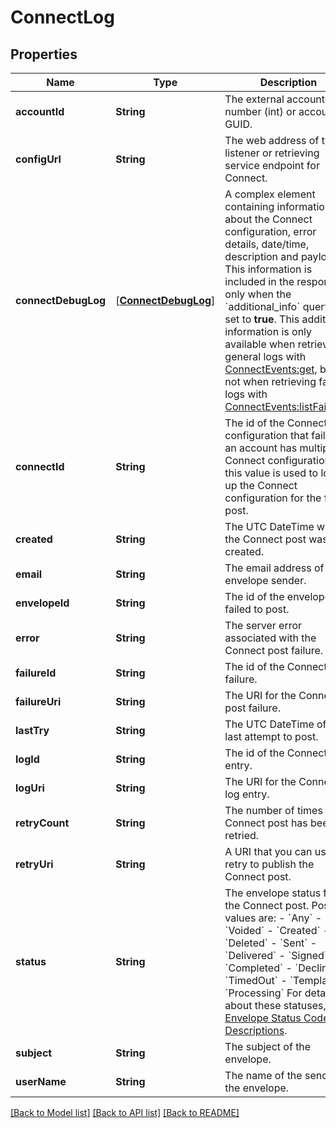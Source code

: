 # ConnectLog

## Properties
Name | Type | Description | Notes
------------ | ------------- | ------------- | -------------
**accountId** | **String** | The external account number (int) or account ID GUID. | [optional] 
**configUrl** | **String** | The web address of the listener or retrieving service endpoint for Connect. | [optional] 
**connectDebugLog** | [[**ConnectDebugLog**](ConnectDebugLog.md)] | A complex element containing information about the Connect configuration, error details, date/time, description and payload. This information is included in the response only when the &#x60;additional_info&#x60; query is set to **true**. This additional information is only available when retrieving general logs with [ConnectEvents:get](https://developers.docusign.com/esign-rest-api/reference/Connect/ConnectEvents/get), but not when retrieving failure logs with [ConnectEvents:listFailures](https://developers.docusign.com/esign-rest-api/reference/Connect/ConnectEvents/listFailures). | [optional] 
**connectId** | **String** | The id of the Connect configuration that failed. If an account has multiple Connect configurations, this value is used to look up the Connect configuration for the failed post. | [optional] 
**created** | **String** | The UTC DateTime when the Connect post was created. | [optional] 
**email** | **String** | The email address of the envelope sender. | [optional] 
**envelopeId** | **String** | The id of the envelope that failed to post. | [optional] 
**error** | **String** | The server error associated with the Connect post failure. | [optional] 
**failureId** | **String** | The id of the Connect post failure. | [optional] 
**failureUri** | **String** | The URI for the Connect post failure. | [optional] 
**lastTry** | **String** | The UTC DateTime of the last attempt to post. | [optional] 
**logId** | **String** | The id of the Connect log entry. | [optional] 
**logUri** | **String** | The URI for the Connect log entry. | [optional] 
**retryCount** | **String** | The number of times the Connect post has been retried. | [optional] 
**retryUri** | **String** | A URI that you can use to retry to publish the Connect post. | [optional] 
**status** | **String** | The envelope status for the Connect post. Possible values are: - &#x60;Any&#x60; - &#x60;Voided&#x60; - &#x60;Created&#x60; - &#x60;Deleted&#x60; - &#x60;Sent&#x60; - &#x60;Delivered&#x60; - &#x60;Signed&#x60; - &#x60;Completed&#x60; - &#x60;Declined&#x60; - &#x60;TimedOut&#x60; - &#x60;Template&#x60; - &#x60;Processing&#x60;  For details about these statuses, see [Envelope Status Code Descriptions](https://developers.docusign.com/esign-rest-api/guides/status-and-error-codes#envelope-status-code-descriptions). | [optional] 
**subject** | **String** | The subject of the envelope. | [optional] 
**userName** | **String** | The name of the sender of the envelope. | [optional] 

[[Back to Model list]](../README.md#documentation-for-models) [[Back to API list]](../README.md#documentation-for-api-endpoints) [[Back to README]](../README.md)


